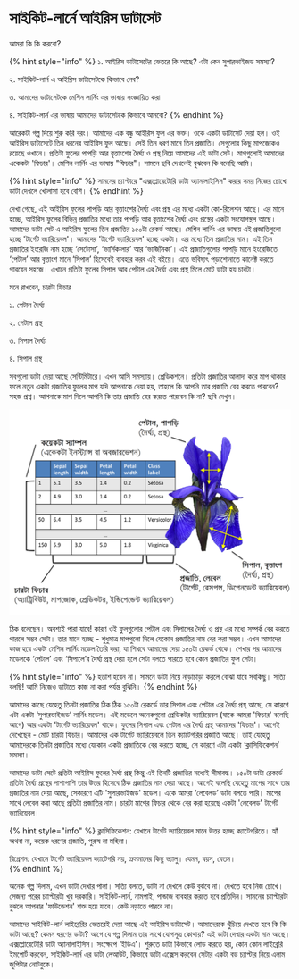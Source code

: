 # সাইকিট-লার্নে আইরিস ডাটাসেট

আমরা কি কি করবো?

{% hint style="info" %}
১. আইরিস ডাটাসেটের ভেতরে কি আছে? এটা কেন সুপারভাইজড সমস্যা? 

২. সাইকিট-লার্ন এ আইরিস ডাটাসেটকে কিভাবে নেব? 

৩. আমাদের ডাটাসেটকে মেশিন লার্নিং এর ভাষায় সংজ্ঞায়িত করা 

৪. সাইকিট-লার্ন এর ভাষায় আমাদের ডাটাসেটকে কিভাবে আনবো?
{% endhint %}

আরেকটা গল্প দিয়ে শুরু করি বরং। আমাদের এক বন্ধু আইরিস ফুল এর ভক্ত। ওকে একটা ডাটাসেট দেয়া হল। ওই আইরিস ডাটাসেটে তিন ধরনের আইরিস ফুল আছে। সেই তিন ধরণ মানে তিন প্রজাতি। সেগুলোর কিছু মাপজোকও রয়েছে ওখানে। প্রতিটা ফুলের পাপড়ি আর বৃত্তাংশের দৈর্ঘ্য ও প্রস্থ নিয়ে আমাদের এই ডাটা সেট। মাপগুলোই আমাদের একেকটা 'ফিচার'। মেশিন লার্নিং এর ভাষায় "ফিচার"। সামনে ছবি দেখলেই বুঝবেন কি বলেছি আমি। 

{% hint style="info" %}
সামনের চ্যাপ্টারে "এক্সপ্লোরেটোরি ডাটা অ্যানালাইসিস" করার সময় নিজের চোখে ডাটা দেখলে খোলাসা হবে বেশি। 
{% endhint %}

দেখা গেছে, এই আইরিস ফুলের পাপড়ি আর বৃত্তাংশের দৈর্ঘ্য এবং প্রস্থ এর মধ্যে একটা কো-রিলেশন আছে। এর মানে হচ্ছে, আইরিস ফুলের বিভিন্ন প্রজাতির মধ্যে তার পাপড়ি আর বৃত্তাংশের দৈর্ঘ্য এবং প্রস্থের একটা সংযোগস্থল আছে। আমাদের ডাটা সেট এ আইরিস ফুলের তিন প্রজাতির ১৫০টা রেকর্ড আছে। মেশিন লার্নিং এর ভাষায় এই প্রজাতিগুলো হচ্ছে 'টার্গেট ভ্যারিয়েবল'। আমাদের 'টার্গেট ভ্যারিয়েবল' হচ্ছে একটা। এর মধ্যে তিন প্রজাতির নাম। এই তিন প্রজাতির ইংরেজি নাম হচ্ছে ‘সেটোসা’, ‘ভার্সিকালার’ আর ‘ভার্জিনিকা’। এই প্রজাতিগুলোর পাপড়ি মানে ইংরেজিতে ‘পেটাল’ আর বৃত্তাংশ মানে ‘সিপাল’ হিসেবেই ব্যবহার করব এই বইয়ে। এতে ভবিষ্যৎ পড়াশোনাতে কানেক্ট করতে পারবেন সহজে। এখানে প্রতিটা ফুলের সিপাল আর পেটাল এর দৈর্ঘ্য এবং প্রস্থ মিলে মোট ডাটা হয় চারটা।

মনে রাখবেন, চারটা ফিচার

১. পেটাল দৈর্ঘ্য 

২. পেটাল প্রস্থ 

৩. সিপাল দৈর্ঘ্য 

৪. সিপাল প্রস্থ

সবগুলো ডাটা দেয়া আছে সেন্টিমিটারে। এখন আসি সমস্যায়। প্রেডিকশনে। প্রতিটা প্রজাতির আলাদা করে মাপ থাকার ফলে নতুন একটা প্রজাতির ফুলের মাপ যদি আপনাকে দেয়া হয়, তাহলে কি আপনি তার প্রজাতি বের করতে পারবেন? সহজ প্রশ্ন। আপনাকে মাপ দিলে আপনি কি তার প্রজাতি বের করতে পারবেন কি না? ছবি দেখুন। 

![&#x986;&#x987;&#x9B0;&#x9BF;&#x9B8; &#x9A1;&#x9BE;&#x99F;&#x9BE;&#x9B8;&#x9C7;&#x99F;&#x9C7;&#x9B0; &#x9AE;&#x9C7;&#x9B6;&#x9BF;&#x9A8; &#x9B2;&#x9BE;&#x9B0;&#x9CD;&#x9A8;&#x9BF;&#x982; &#x9A8;&#x9BE;&#x9AE; ](../.gitbook/assets/iris%20%281%29.png)

ঠিক বলেছেন। অবশ্যই পারা যাবে! কারণ ওই ফুলগুলোর পেটাল এবং সিপালের দৈর্ঘ্য ও প্রস্থ এর মধ্যে সম্পর্ক বের করতে পারলে সম্ভব সেটা। তার মানে হচ্ছে - শুধুমাত্র মাপগুলো দিলে যেকোন প্রজাতির নাম বের করা সম্ভব। এখন আমাদের কাজ হবে একটা মেশিন লার্নিং মডেল তৈরি করা, যা শিখবে আমাদের দেয়া ১৫০টা রেকর্ড থেকে। শেখার পর আমাদের মডেলকে ‘পেটাল’ এবং ‘সিপালে’র দৈর্ঘ্য প্রস্থ দেয়া হলে সেটা বলতে পারতে হবে কোন প্রজাতির ফুল সেটা।

{% hint style="info" %}
হতাশ হবেন না। সামনে ডাটা নিয়ে নাড়াচাড়া করলে বোঝা যাবে সবকিছু। সত্যি বলছি! আমি নিজেও ডাটাতে কাজ না করা পর্যন্ত বুঝিনি। 
{% endhint %}

আমাদের কাছে যেহেতু তিনটা প্রজাতির ঠিক ঠিক ১৫০টা রেকর্ডে তার সিপাল এবং পেটাল এর দৈর্ঘ্য প্রস্থ আছে, সে কারণে এটা একটা ‘সুপারভাইজড’ লার্নিং মডেল। এই মডেলে অনেকগুলো প্রেডিকটর ভ্যারিয়েবল \(যাকে আমরা 'ফিচার' বলেছি আগে\) আর একটা 'টার্গেট ভ্যারিয়েবল' থাকে। ফুলের সিপাল এবং পেটাল এর দৈর্ঘ্য প্রস্থ আমাদের 'ফিচার'। আগেই দেখেছেন - মোট চারটা ফিচার। আমাদের এক টার্গেট ভ্যারিয়েবলে তিন ক্যাটেগরির প্রজাতি আছে। তাই যেহেতু আমাদেরকে তিনটা প্রজাতির মধ্যে যেকোন একটা প্রজাতিকে বের করতে হচ্ছে, সে কারণে এটা একটা ‘ক্লাসিফিকেশন’ সমস্যা। 

আমাদের ডাটা সেটে প্রতিটা আইরিস ফুলের দৈর্ঘ্য প্রস্থ কিন্তু এই তিনটি প্রজাতির মধ্যেই সীমাবদ্ধ। ১৫০টা ডাটা রেকর্ডে প্রতিটা দৈর্ঘ্য প্রস্থের পাশাপাশি তার উত্তর হিসেবে ঠিক প্রজাতির নাম দেয়া আছে। আগেই বলেছি যেহেতু মাপের সাথে তার প্রজাতির নাম দেয়া আছে, সেকারণে এটি 'সুপারভাইজড' মডেল। একে আমরা ‘লেবেলড’ ডাটা বলতে পারি। মাপের সাথে লেবেল করা আছে প্রতিটা প্রজাতির নাম। চারটা মাপের ফিচার থেকে বের করা হয়েছে একটা 'লেবেলড' টার্গেট ভ্যারিয়েবল। 

{% hint style="info" %}
ক্লাসিফিকেশন: যেখানে টার্গেট ভ্যারিয়েবল মানে উত্তর হচ্ছে ক্যাটেগরিতে। হ্যাঁ অথবা না, কয়েক ধরণের প্রজাতি, পুরুষ না মহিলা।  

রিগ্রেশন: যেখানে টার্গেট ভ্যারিয়েবল ক্যাটেগরি নয়, ক্রমমানের কিছু ভ্যালু। যেমন, বয়স, বেতন।   
{% endhint %}

অনেক গল্প দিলাম, এখন ডাটা দেখার পালা। সত্যি বলতে, ডাটা না দেখলে কেউ বুঝবে না। দেখতে হবে নিজ চোখে। সেজন্য পরের চ্যাপ্টারটা খুব দরকারি। সাইকিট-লার্ন, নামপাই, পান্ডাজ ব্যবহার করতে হবে প্রতিদিন।  সামনের চ্যাপ্টারটা বুঝলে আপনার 'ফাউন্ডেশন' শক্ত হয়ে যাবে। কেউ নড়াতে পারবে না। 

আমাদের সাইকিট-লার্ন লাইব্রেরির ভেতরেই দেয়া আছে এই আইরিস ডাটাসেট। আমাদেরকে খুঁচিয়ে দেখতে হবে কি কি ডাটা আছে? কেমন ধরণের ডাটা? আগে যে গল্প দিলাম তার সাথে যোগসূত্র কোথায়? এই ডাটা দেখার একটা নাম আছে। এক্সপ্লোরেটোরি ডাটা অ্যানালাইসিস। সংক্ষেপে ‘ইডিএ’। শুরুতে ডাটা কিভাবে লোড করতে হয়, কোন কোন লাইব্রেরি ইমপোর্ট করবেন, সাইকিট-লার্ন এর ডাটা লেআউট, কিভাবে ডাটা এক্সেস করবেন সেটার একটা বড় চ্যাপ্টার নিয়ে এলাম জুপিটার নোটবুকে। 

